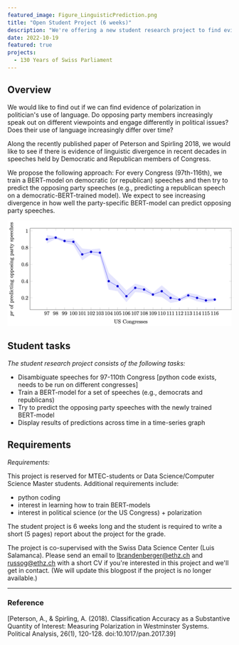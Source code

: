 ```yaml
---
featured_image: Figure_LinguisticPrediction.png
title: "Open Student Project (6 weeks)"
description: "We're offering a new student research project to find evidence of linguistic divergence in political speeches as a sign of polarization."
date: 2022-10-19
featured: true
projects: 
  - 130 Years of Swiss Parliament
---
```


## Overview

We would like to find out if we can find evidence of polarization in politician's use of language. Do opposing party members increasingly speak out on different viewpoints and engage differently in political issues? Does their use of language increasingly differ over time? 

Along the recently published paper of Peterson and Spirling 2018, we would like to see if there is evidence of linguistic divergence in recent decades in speeches held by Democratic and Republican members of Congress.

We propose the following approach: For every Congress (97th-116th), we train a BERT-model on democratic (or republican) speeches and then try to predict the opposing party speeches (e.g., predicting a republican speech on a democratic-BERT-trained model). We expect to see increasing divergence in how well the party-specific BERT-model can predict opposing party speeches.

![Expected results in case the polarization-hypothesis is correct](Figure_LinguisticPrediction.png)

## Student tasks

*The student research project consists of the following tasks:*

- Disambiguate speeches for 97-110th Congress [python code exists, needs to be run on different congresses]
- Train a BERT-model for a set of speeches (e.g., democrats and republicans)
- Try to predict the opposing party speeches with the newly trained BERT-model 
- Display results of predictions across time in a time-series graph


## Requirements

*Requirements:*

This project is reserved for MTEC-students or Data Science/Computer Science Master students. Additional requirements include:

- python coding
- interest in learning how to train BERT-models
- interest in political science (or the US Congress) + polarization

The student project is 6 weeks long and the student is required to write a short (5 pages) report about the project for the grade. 

The project is co-supervised with the Swiss Data Science Center (Luis Salamanca). Please send an email to lbrandenberger@ethz.ch and russog@ethz.ch with a short CV if you're interested in this project and we'll get in contact.
(We will update this blogpost if the project is no longer available.)


----------------------
### Reference

[Peterson, A., & Spirling, A. (2018). Classification Accuracy as a Substantive Quantity of Interest: Measuring Polarization in Westminster Systems. Political Analysis, 26(1), 120-128. doi:10.1017/pan.2017.39]
